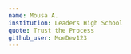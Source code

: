 ```yaml
---
name: Mousa A. 
institution: Leaders High School
quote: Trust the Process
github_user: MoeDev123
---
```


